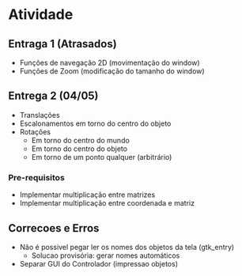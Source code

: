 # Atividade

## Entraga 1 (Atrasados)

* Funções de navegação 2D (movimentação do window)
* Funções de Zoom (modificação do tamanho do window)

## Entrega 2 (04/05)

* Translações
* Escalonamentos em torno do centro do objeto
* Rotações
  * Em torno do centro do mundo
  * Em torno do centro do objeto
  * Em torno de um ponto qualquer (arbitrário)‏

### Pre-requisitos

* Implementar multiplicação entre matrizes
* Implementar multiplicação entre coordenada e matriz

## Correcoes e Erros

* Não é possivel pegar ler os nomes dos objetos da tela (gtk_entry)
  * Solucao provisória: gerar nomes automáticos
* Separar GUI do Controlador (impressao objetos)